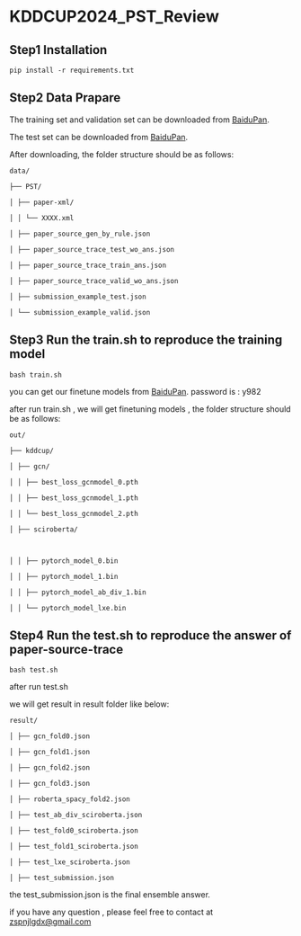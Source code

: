 # KDDCUP2024_PST_Review



## Step1 Installation

```
pip install -r requirements.txt
```

## Step2 Data Prapare

The training set and validation set can be downloaded from [BaiduPan](https://pan.baidu.com/s/1zylNX4Ar5nZAjNx5mcxSmg?pwd=wzud).

The test set can be downloaded from [BaiduPan](https://pan.baidu.com/s/1CYCW_COrUmuYGI3k_eg7wA?pwd=7f9i).

After downloading, the folder structure should be as follows:

```
data/

├── PST/

│ ├── paper-xml/

│ │ └── XXXX.xml

│ ├── paper_source_gen_by_rule.json

│ ├── paper_source_trace_test_wo_ans.json

│ ├── paper_source_trace_train_ans.json

│ ├── paper_source_trace_valid_wo_ans.json

│ ├── submission_example_test.json

│ └── submission_example_valid.json
```

## Step3 Run the train.sh to reproduce the training model

```
bash train.sh
```

you can get our finetune models from [BaiduPan](https://pan.baidu.com/s/1eCJ4g13x5GAyknmTAZm7ow?pwd=y982). password is : y982

after run train.sh , we will get finetuning models , the folder structure should be as follows: 

```
out/

├── kddcup/

│ ├── gcn/

│ │ ├── best_loss_gcnmodel_0.pth

│ │ ├── best_loss_gcnmodel_1.pth

│ │ └── best_loss_gcnmodel_2.pth

│ ├── sciroberta/



│ │ ├── pytorch_model_0.bin

│ │ ├── pytorch_model_1.bin

│ │ ├── pytorch_model_ab_div_1.bin

│ │ └── pytorch_model_lxe.bin

```



## Step4 Run the test.sh to reproduce the answer of paper-source-trace

```
bash test.sh
```

after run test.sh

we will get result in result folder like below:

```
result/

│ ├── gcn_fold0.json

│ ├── gcn_fold1.json

│ ├── gcn_fold2.json

│ ├── gcn_fold3.json

│ ├── roberta_spacy_fold2.json

│ ├── test_ab_div_sciroberta.json

│ ├── test_fold0_sciroberta.json

│ ├── test_fold1_sciroberta.json

│ ├── test_lxe_sciroberta.json

│ ├── test_submission.json
```

the test_submission.json is the final ensemble answer.



if you have any question , please feel free to contact at zspnjlgdx@gmail.com 
